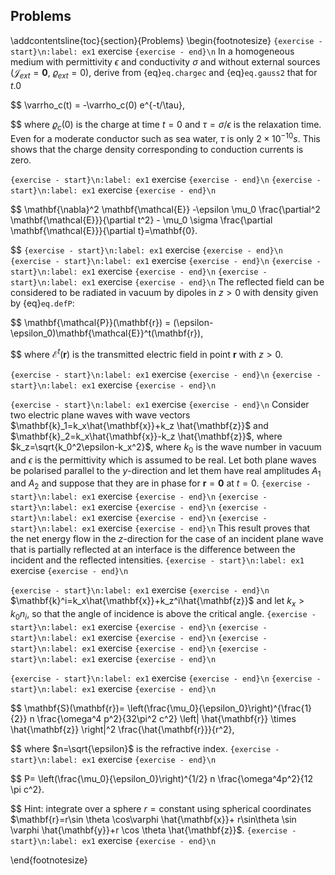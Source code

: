 ## Problems
\addcontentsline{toc}{section}{Problems}
\begin{footnotesize}
```{exercise - start}\n:label: ex1``` exercise ```{exercise - end}\n```
In a homogeneous medium with permittivity $\epsilon$ and conductivity $\sigma$ and without external sources ($\mathbf{\mathcal{J}}_{ext}=\mathbf{0}$, $\varrho_{ext}=0$), derive from {eq}`eq.chargec` and {eq}`eq.gauss2` that for $t.0$

$$
\varrho_c(t) = -\varrho_c(0) e^{-t/\tau},

$$
where $\varrho_c(0)$ is the charge at time $t=0$ and $\tau=\sigma/\epsilon$ is the relaxation time. Even for a moderate conductor such as sea water, $\tau$ is only $2\times 10^{-10} s$.
This shows that the charge density corresponding to conduction currents is zero.

```{exercise - start}\n:label: ex1``` exercise ```{exercise - end}\n```
```{exercise - start}\n:label: ex1``` exercise ```{exercise - end}\n```

$$
\mathbf{\nabla}^2 \mathbf{\mathcal{E}} -\epsilon \mu_0 \frac{\partial^2 \mathbf{\mathcal{E}}}{\partial t^2} - \mu_0 \sigma \frac{\partial \mathbf{\mathcal{E}}}{\partial t}=\mathbf{0}.

$$
```{exercise - start}\n:label: ex1``` exercise ```{exercise - end}\n```
```{exercise - start}\n:label: ex1``` exercise ```{exercise - end}\n```
```{exercise - start}\n:label: ex1``` exercise ```{exercise - end}\n```
```{exercise - start}\n:label: ex1``` exercise ```{exercise - end}\n```
The reflected field can be considered to be radiated in vacuum by dipoles in $z>0$ with 	 density given by {eq}`eq.defP`:


$$
\mathbf{\mathcal{P}}(\mathbf{r}) = (\epsilon-\epsilon_0)\mathbf{\mathcal{E}}^t(\mathbf{r}),

$$
where $\mathbf{\mathcal{E}}^t(\mathbf{r})$ is the transmitted electric field in point $\mathbf{r}$ with $z>0$.

```{exercise - start}\n:label: ex1``` exercise ```{exercise - end}\n```
```{exercise - start}\n:label: ex1``` exercise ```{exercise - end}\n```

```{exercise - start}\n:label: ex1``` exercise ```{exercise - end}\n```
Consider two electric plane waves with wave vectors $\mathbf{k}_1=k_x\hat{\mathbf{x}}+k_z \hat{\mathbf{z}}$ and $\mathbf{k}_2=k_x\hat{\mathbf{x}}-k_z \hat{\mathbf{z}}$, where $k_z=\sqrt{k_0^2\epsilon-k_x^2}$, where $k_0$ is the wave number in vacuum and $\epsilon$ is the permittivity which is assumed to be real. Let both plane waves be polarised parallel to the $y$-direction and let them have real amplitudes $A_1$ and $A_2$ and suppose that they are in phase for $\mathbf{r}=\mathbf{0}$ at $t=0$.
```{exercise - start}\n:label: ex1``` exercise ```{exercise - end}\n```
```{exercise - start}\n:label: ex1``` exercise ```{exercise - end}\n```
```{exercise - start}\n:label: ex1``` exercise ```{exercise - end}\n```
```{exercise - start}\n:label: ex1``` exercise ```{exercise - end}\n```
This result proves that the net energy flow in the $z$-direction for the case of an incident plane wave that is partially reflected at an interface is the difference between the incident and the reflected intensities.
```{exercise - start}\n:label: ex1``` exercise ```{exercise - end}\n```

```{exercise - start}\n:label: ex1``` exercise ```{exercise - end}\n```
$\mathbf{k}^i=k_x\hat{\mathbf{x}}+k_z^i\hat{\mathbf{z}}$ and let $k_x>k_0n_i$, so that the angle of incidence is above the critical angle.
```{exercise - start}\n:label: ex1``` exercise ```{exercise - end}\n```
```{exercise - start}\n:label: ex1``` exercise ```{exercise - end}\n```
```{exercise - start}\n:label: ex1``` exercise ```{exercise - end}\n```
```{exercise - start}\n:label: ex1``` exercise ```{exercise - end}\n```

```{exercise - start}\n:label: ex1``` exercise ```{exercise - end}\n```
```{exercise - start}\n:label: ex1``` exercise ```{exercise - end}\n```

$$
\mathbf{S}(\mathbf{r})= \left(\frac{\mu_0}{\epsilon_0}\right)^{\frac{1}{2}} n \frac{\omega^4 p^2}{32\pi^2 c^2} \left| \hat{\mathbf{r}} \times \hat{\mathbf{z}} \right|^2 \frac{\hat{\mathbf{r}}}{r^2},

$$
where $n=\sqrt{\epsilon}$ is the refractive index.
```{exercise - start}\n:label: ex1``` exercise ```{exercise - end}\n```

$$
P= \left(\frac{\mu_0}{\epsilon_0}\right)^{1/2} n \frac{\omega^4p^2}{12 \pi c^2}.

$$
Hint: integrate over a sphere $r=\text{constant}$ using spherical coordinates $\mathbf{r}=r\sin \theta \cos\varphi \hat{\mathbf{x}}+ r\sin\theta \sin \varphi \hat{\mathbf{y}}+r \cos \theta \hat{\mathbf{z}}$.
```{exercise - start}\n:label: ex1``` exercise ```{exercise - end}\n```


\end{footnotesize}

